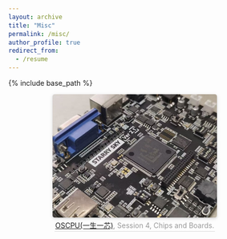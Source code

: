 ```yaml
---
layout: archive
title: "Misc"
permalink: /misc/
author_profile: true
redirect_from:
  - /resume
---
```


{% include base_path %}

<center>
<img style="border-radius: 0.3125em; box-shadow: 0 2px 4px 0 rgba(34,36,38,.12),0 2px 10px 0 rgba(34,36,38,.08);"
src="/images/ysyx.jpg" width="65%" alt=""/>
<br>
<div style="color:orange; border-bottom: 1px solid #d9d9d9; display: inline-block; color: #999; padding: 2px;">
<a href="https://ysyx.oscc.cc/">OSCPU(一生一芯)</a>, Session 4, Chips and Boards.
</div>
</center>
